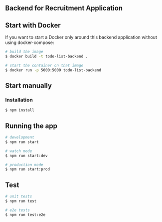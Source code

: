 ## Backend for Recruitment Application 

## Start with Docker
If you want to start a Docker only around this backend 
application without using docker-compose:

```bash
# build the image
$ docker build -t todo-list-backend .

# start the container on that image
$ docker run -p 5000:5000 todo-list-backend

```

## Start manually
### Installation

```bash
$ npm install
```

## Running the app

```bash
# development
$ npm run start

# watch mode
$ npm run start:dev

# production mode
$ npm run start:prod
```

## Test

```bash
# unit tests
$ npm run test

# e2e tests
$ npm run test:e2e
```
